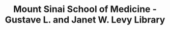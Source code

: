 ---
layout: repo
title: "Mount Sinai School of Medicine - Gustave L. and Janet W. Levy Library"
id: 21786
permalink: repos/21786/
---